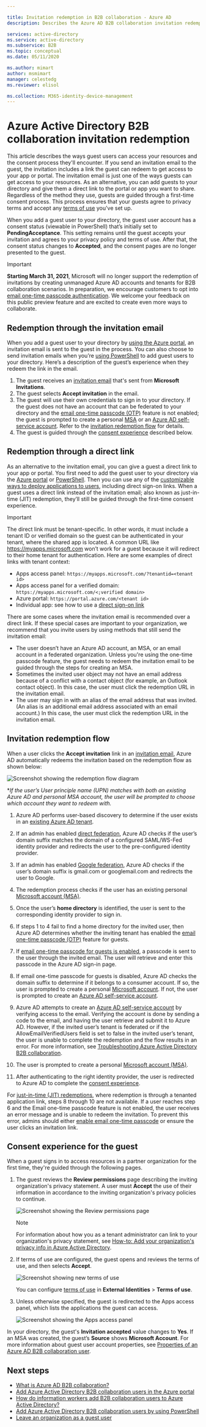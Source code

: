 ```yaml
---

title: Invitation redemption in B2B collaboration - Azure AD
description: Describes the Azure AD B2B collaboration invitation redemption experience for end users, including the agreement to privacy terms.

services: active-directory
ms.service: active-directory
ms.subservice: B2B
ms.topic: conceptual
ms.date: 05/11/2020

ms.author: mimart
author: msmimart
manager: celestedg
ms.reviewer: elisol

ms.collection: M365-identity-device-management
---
```


# Azure Active Directory B2B collaboration invitation redemption

This article describes the ways guest users can access your resources and the consent process they'll encounter. If you send an invitation email to the guest, the invitation includes a link the guest can redeem to get access to your app or portal. The invitation email is just one of the ways guests can get access to your resources. As an alternative, you can add guests to your directory and give them a direct link to the portal or app you want to share. Regardless of the method they use, guests are guided through a first-time consent process. This process ensures that your guests agree to privacy terms and accept any [terms of use](https://docs.microsoft.com/azure/active-directory/governance/active-directory-tou) you've set up.

When you add a guest user to your directory, the guest user account has a consent status (viewable in PowerShell) that’s initially set to **PendingAcceptance**. This setting remains until the guest accepts your invitation and agrees to your privacy policy and terms of use. After that, the consent status changes to **Accepted**, and the consent pages are no longer presented to the guest.

   > [!IMPORTANT]
   > **Starting March 31, 2021**, Microsoft will no longer support the redemption of invitations by creating unmanaged Azure AD accounts and tenants for B2B collaboration scenarios. In preparation, we encourage customers to opt into [email one-time passcode authentication](one-time-passcode.md). We welcome your feedback on this public preview feature and are excited to create even more ways to collaborate.

## Redemption through the invitation email

When you add a guest user to your directory by [using the Azure portal](https://docs.microsoft.com/azure/active-directory/b2b/b2b-quickstart-add-guest-users-portal), an invitation email is sent to the guest in the process. You can also choose to send invitation emails when you’re [using PowerShell](https://docs.microsoft.com/azure/active-directory/b2b/b2b-quickstart-invite-powershell) to add guest users to your directory. Here’s a description of the guest’s experience when they redeem the link in the email.

1. The guest receives an [invitation email](https://docs.microsoft.com/azure/active-directory/b2b/invitation-email-elements) that's sent from **Microsoft Invitations**.
2. The guest selects **Accept invitation** in the email.
3. The guest will use their own credentials to sign in to your directory. If the guest does not have an account that can be federated to your directory and the [email one-time passcode (OTP)](https://docs.microsoft.com/azure/active-directory/b2b/one-time-passcode) feature is not enabled; the guest is prompted to create a personal [MSA](https://support.microsoft.com/help/4026324/microsoft-account-how-to-create) or an [Azure AD self-service account](https://docs.microsoft.com/azure/active-directory/users-groups-roles/directory-self-service-signup). Refer to the [invitation redemption flow](#invitation-redemption-flow) for details.
4. The guest is guided through the [consent experience](#consent-experience-for-the-guest) described below.

## Redemption through a direct link

As an alternative to the invitation email, you can give a guest a direct link to your app or portal. You first need to add the guest user to your directory via the [Azure portal](https://docs.microsoft.com/azure/active-directory/b2b/b2b-quickstart-add-guest-users-portal) or [PowerShell](https://docs.microsoft.com/azure/active-directory/b2b/b2b-quickstart-invite-powershell). Then you can use any of the [customizable ways to deploy applications to users](https://docs.microsoft.com/azure/active-directory/manage-apps/end-user-experiences), including direct sign-on links. When a guest uses a direct link instead of the invitation email; also known as just-in-time (JIT) redemption, they’ll still be guided through the first-time consent experience.

> [!IMPORTANT]
> The direct link must be tenant-specific. In other words, it must include a tenant ID or verified domain so the guest can be authenticated in your tenant, where the shared app is located. A common URL like https://myapps.microsoft.com won’t work for a guest because it will redirect to their home tenant for authentication. Here are some examples of direct links with tenant context:
 > - Apps access panel: `https://myapps.microsoft.com/?tenantid=<tenant id>`
 > - Apps access panel for a verified domain: `https://myapps.microsoft.com/<;verified domain>`
 > - Azure portal: `https://portal.azure.com/<tenant id>`
 > - Individual app: see how to use a [direct sign-on link](../manage-apps/end-user-experiences.md#direct-sign-on-links)

There are some cases where the invitation email is recommended over a direct link. If these special cases are important to your organization, we recommend that you invite users by using methods that still send the invitation email:
 - The user doesn’t have an Azure AD account, an MSA, or an email account in a federated organization. Unless you're using the one-time passcode feature, the guest needs to redeem the invitation email to be guided through the steps for creating an MSA.
 - Sometimes the invited user object may not have an email address because of a conflict with a contact object (for example, an Outlook contact object). In this case, the user must click the redemption URL in the invitation email.
 - The user may sign in with an alias of the email address that was invited. (An alias is an additional email address associated with an email account.) In this case, the user must click the redemption URL in the invitation email.

## Invitation redemption flow

When a user clicks the **Accept invitation** link in an [invitation email](invitation-email-elements.md), Azure AD automatically redeems the invitation based on the redemption flow as shown below:

![Screenshot showing the redemption flow diagram](media/redemption-experience/invitation-redemption-flow.png)

**If the user’s User principle name (UPN) matches with both an existing Azure AD and personal MSA account, the user will be prompted to choose which account they want to redeem with.*

1. Azure AD performs user-based discovery to determine if the user exists in an [existing Azure AD tenant](https://docs.microsoft.com/azure/active-directory/b2b/what-is-b2b#easily-add-guest-users-in-the-azure-ad-portal).

2. If an admin has enabled [direct federation](https://docs.microsoft.com/azure/active-directory/b2b/direct-federation), Azure AD checks if the user’s domain suffix matches the domain of a configured SAML/WS-Fed identity provider and redirects the user to the pre-configured identity provider.

3. If an admin has enabled [Google federation](https://docs.microsoft.com/azure/active-directory/b2b/google-federation), Azure AD checks if the user’s domain suffix is gmail.com or googlemail.com and redirects the user to Google.

4. The redemption process checks if the user has an existing personal [Microsoft account (MSA)](https://support.microsoft.com/help/4026324/microsoft-account-how-to-create).

5. Once the user’s **home directory** is identified, the user is sent to the corresponding identity provider to sign in.  

6. If steps 1 to 4 fail to find a home directory for the invited user, then Azure AD determines whether the inviting tenant has enabled the [email one-time passcode (OTP)](https://docs.microsoft.com/azure/active-directory/b2b/one-time-passcode) feature for guests.

7. If [email one-time passcode for guests is enabled](https://docs.microsoft.com/azure/active-directory/b2b/one-time-passcode#when-does-a-guest-user-get-a-one-time-passcode), a passcode is sent to the user through the invited email. The user will retrieve and enter this passcode in the Azure AD sign-in page.

8. If email one-time passcode for guests is disabled, Azure AD checks the domain suffix to determine if it belongs to a consumer account. If so, the user is prompted to create a personal [Microsoft account](https://support.microsoft.com/help/4026324/microsoft-account-how-to-create). If not, the user is prompted to create an [Azure AD self-service account](https://docs.microsoft.com/azure/active-directory/users-groups-roles/directory-self-service-signup).

9. Azure AD attempts to create an [Azure AD self-service account](https://docs.microsoft.com/azure/active-directory/users-groups-roles/directory-self-service-signup) by verifying access to the email. Verifying the account is done by sending a code to the email, and having the user retrieve and submit it to Azure AD. However, if the invited user’s tenant is federated or if the AllowEmailVerifiedUsers field is set to false in the invited user’s tenant, the user is unable to complete the redemption and the flow results in an error. For more information, see [Troubleshooting Azure Active Directory B2B collaboration](https://docs.microsoft.com/azure/active-directory/b2b/troubleshoot#the-user-that-i-invited-is-receiving-an-error-during-redemption).

10. The user is prompted to create a personal [Microsoft account (MSA)](https://support.microsoft.com/help/4026324/microsoft-account-how-to-create).

11. After authenticating to the right identity provider, the user is redirected to Azure AD to complete the [consent experience](https://docs.microsoft.com/azure/active-directory/b2b/redemption-experience#consent-experience-for-the-guest).  

For [just-in-time (JIT) redemptions](#redemption-through-a-direct-link), where redemption is through a tenanted application link, steps 8 through 10 are not available. If a user reaches step 6 and the Email one-time passcode feature is not enabled, the user receives an error message and is unable to redeem the invitation. To prevent this error, admins should either [enable email one-time passcode](https://docs.microsoft.com/azure/active-directory/b2b/one-time-passcode#when-does-a-guest-user-get-a-one-time-passcode) or ensure the user clicks an invitation link.

## Consent experience for the guest

When a guest signs in to access resources in a partner organization for the first time, they're guided through the following pages. 

1. The guest reviews the **Review permissions** page describing the inviting organization's privacy statement. A user must **Accept** the use of their information in accordance to the inviting organization's privacy policies to continue.

   ![Screenshot showing the Review permissions page](media/redemption-experience/review-permissions.png) 

   > [!NOTE]
   > For information about how you as a tenant administrator can link to your organization's privacy statement, see [How-to: Add your organization's privacy info in Azure Active Directory](https://aka.ms/adprivacystatement).

2. If terms of use are configured, the guest opens and reviews the terms of use, and then selects **Accept**. 

   ![Screenshot showing new terms of use](media/redemption-experience/terms-of-use-accept.png) 

   You can configure [terms of use](../governance/active-directory-tou.md) in **External Identities** > **Terms of use**.

3. Unless otherwise specified, the guest is redirected to the Apps access panel, which lists the applications the guest can access.

   ![Screenshot showing the Apps access panel](media/redemption-experience/myapps.png) 

In your directory, the guest's **Invitation accepted** value changes to **Yes**. If an MSA was created, the guest’s **Source** shows **Microsoft Account**. For more information about guest user account properties, see [Properties of an Azure AD B2B collaboration user](user-properties.md). 

## Next steps

- [What is Azure AD B2B collaboration?](what-is-b2b.md)
- [Add Azure Active Directory B2B collaboration users in the Azure portal](add-users-administrator.md)
- [How do information workers add B2B collaboration users to Azure Active Directory?](add-users-information-worker.md)
- [Add Azure Active Directory B2B collaboration users by using PowerShell](customize-invitation-api.md#powershell)
- [Leave an organization as a guest user](leave-the-organization.md)
